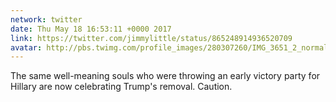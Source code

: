 ```yaml
---
network: twitter
date: Thu May 18 16:53:11 +0000 2017
link: https://twitter.com/jimmylittle/status/865248914936520709
avatar: http://pbs.twimg.com/profile_images/280307260/IMG_3651_2_normal.jpg
---
```


The same well-meaning souls who were throwing an early victory party for Hillary are now celebrating Trump's removal. Caution.
